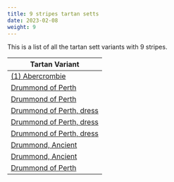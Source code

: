 ```yaml
---
title: 9 stripes tartan setts
date: 2023-02-08
weight: 9
---
```

This is a list of all the tartan sett variants with 9 stripes.

| Tartan Variant |
|---------------|
| [(1) Abercrombie](/tartans/lp/27/w2/lp14/k14/n4/k4/n4/k4/n/27/)||
| [Drummond of Perth](/tartans/ln/4/b8/k8/r20/g42/ln4/k8/y4/r/102/)||
| [Drummond of Perth](/tartans/ln/2/ba4/b6/r16/g32/y2/b6/ln2/r/72/)||
| [Drummond of Perth, dress](/tartans/ln/2/n10/k10/r10/ln30/n2/k4/y2/r/80/)||
| [Drummond of Perth, dress](/tartans/ln/6/n14/na12/r20/ln50/n6/na12/y6/r/134/)||
| [Drummond of Perth, dress](/tartans/ln/6/b14/n14/r20/ln48/b6/n14/y6/r/82/)||
| [Drummond, Ancient](/tartans/ln/2/b2/k2/r4/g14/b2/k4/y2/r/38/)||
| [Drummond, Ancient](/tartans/ln/2/ba6/b6/r12/g26/ln2/b6/y2/r/76/)||
| [Drummond of Perth](/tartans/dr/72/n2/db6/lg2/dg32/dr16/db6/b4/n/2/)||
